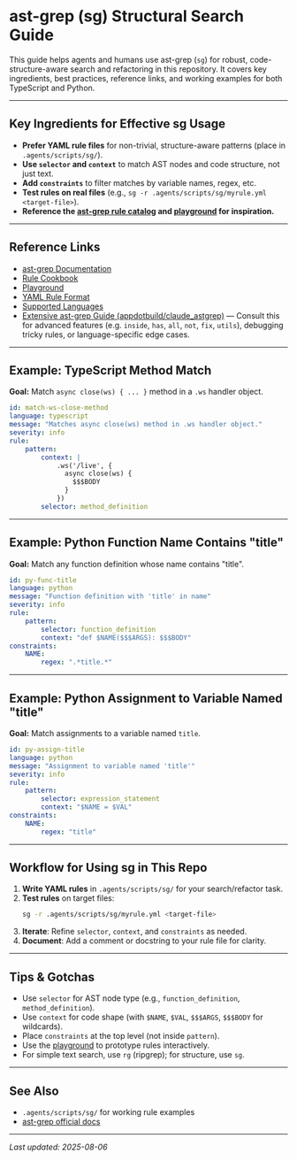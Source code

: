# ast-grep (sg) Structural Search Guide

This guide helps agents and humans use ast-grep (`sg`) for robust, code-structure-aware search and refactoring in this repository. It covers key ingredients, best practices, reference links, and working examples for both TypeScript and Python.

---

## Key Ingredients for Effective sg Usage

-   **Prefer YAML rule files** for non-trivial, structure-aware patterns (place in `.agents/scripts/sg/`).
-   **Use `selector` and `context`** to match AST nodes and code structure, not just text.
-   **Add `constraints`** to filter matches by variable names, regex, etc.
-   **Test rules on real files** (e.g., `sg -r .agents/scripts/sg/myrule.yml <target-file>`).
-   **Reference the [ast-grep rule catalog](https://ast-grep.github.io/rule-cookbook/) and [playground](https://play.ast-grep.dev/) for inspiration.**

---

## Reference Links

-   [ast-grep Documentation](https://ast-grep.github.io/docs/)
-   [Rule Cookbook](https://ast-grep.github.io/rule-cookbook/)
-   [Playground](https://play.ast-grep.dev/)
-   [YAML Rule Format](https://ast-grep.github.io/docs/rule-syntax/)
-   [Supported Languages](https://ast-grep.github.io/docs/language-support/)
-   [Extensive ast-grep Guide (appdotbuild/claude_astgrep)](https://raw.githubusercontent.com/appdotbuild/claude_astgrep/refs/heads/main/.claude/commands/ast_grep.md) — Consult this for advanced features (e.g. `inside`, `has`, `all`, `not`, `fix`, `utils`), debugging tricky rules, or language-specific edge cases.

---

## Example: TypeScript Method Match

**Goal:** Match `async close(ws) { ... }` method in a `.ws` handler object.

```yaml
id: match-ws-close-method
language: typescript
message: "Matches async close(ws) method in .ws handler object."
severity: info
rule:
    pattern:
        context: |
            .ws('/live', {
              async close(ws) {
                $$$BODY
              }
            })
        selector: method_definition
```

---

## Example: Python Function Name Contains "title"

**Goal:** Match any function definition whose name contains "title".

```yaml
id: py-func-title
language: python
message: "Function definition with 'title' in name"
severity: info
rule:
    pattern:
        selector: function_definition
        context: "def $NAME($$$ARGS): $$$BODY"
constraints:
    NAME:
        regex: ".*title.*"
```

---

## Example: Python Assignment to Variable Named "title"

**Goal:** Match assignments to a variable named `title`.

```yaml
id: py-assign-title
language: python
message: "Assignment to variable named 'title'"
severity: info
rule:
    pattern:
        selector: expression_statement
        context: "$NAME = $VAL"
constraints:
    NAME:
        regex: "title"
```

---

## Workflow for Using sg in This Repo

1. **Write YAML rules** in `.agents/scripts/sg/` for your search/refactor task.
2. **Test rules** on target files:
    ```bash
    sg -r .agents/scripts/sg/myrule.yml <target-file>
    ```
3. **Iterate**: Refine `selector`, `context`, and `constraints` as needed.
4. **Document**: Add a comment or docstring to your rule file for clarity.

---

## Tips & Gotchas

-   Use `selector` for AST node type (e.g., `function_definition`, `method_definition`).
-   Use `context` for code shape (with `$NAME`, `$VAL`, `$$$ARGS`, `$$$BODY` for wildcards).
-   Place `constraints` at the top level (not inside `pattern`).
-   Use the [playground](https://play.ast-grep.dev/) to prototype rules interactively.
-   For simple text search, use `rg` (ripgrep); for structure, use `sg`.

---

## See Also

-   `.agents/scripts/sg/` for working rule examples
-   [ast-grep official docs](https://ast-grep.github.io/docs/)

---

_Last updated: 2025-08-06_
